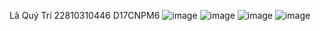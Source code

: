Lã Quý Trí
22810310446
D17CNPM6
![image](https://github.com/user-attachments/assets/a035ce43-7d8c-43b1-8401-fa1141c212b6)
![image](https://github.com/user-attachments/assets/73d7bf62-28a3-4d80-8567-e3f54892a0d4)
![image](https://github.com/user-attachments/assets/9706fdcf-68ea-4959-9179-07a5ec36d797)
![image](https://github.com/user-attachments/assets/4bb07872-ae23-47e2-8eea-36ed53821daf)



